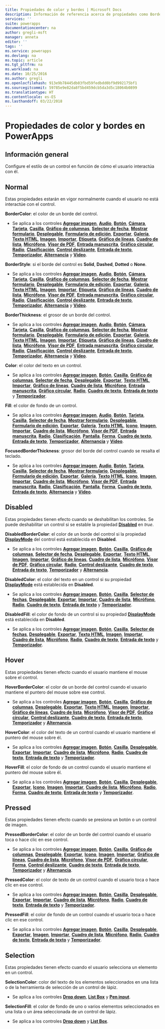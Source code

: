 ```yaml
---
title: Propiedades de color y bordes | Microsoft Docs
description: Información de referencia acerca de propiedades como BorderColor, HoverBorderColor y PressedBorderColor
services: ''
suite: powerapps
documentationcenter: na
author: gregli-msft
manager: anneta
editor: ''
tags: ''
ms.service: powerapps
ms.devlang: na
ms.topic: article
ms.tgt_pltfrm: na
ms.workload: na
ms.date: 10/25/2016
ms.author: gregli
ms.openlocfilehash: 913e9b78445db03fbd59fedbdd0bf9d992175bf1
ms.sourcegitcommit: 59785e9e82da8f5bd459dcb5da3d5c18064b0899
ms.translationtype: HT
ms.contentlocale: es-ES
ms.lasthandoff: 03/22/2018
---
```

# <a name="color-and-border-properties-in-powerapps"></a>Propiedades de color y bordes en PowerApps
## <a name="overview"></a>Información general
Configure el estilo de un control en función de cómo el usuario interactúa con él.

## <a name="normal"></a>Normal
Estas propiedades estarán en vigor normalmente cuando el usuario no está interactúe con el control.

**BorderColor**: el color de un borde del control.

* Se aplica a los controles **[Agregar imagen](control-add-picture.md)**, **[Audio](control-audio-video.md)**, **[Botón](control-button.md)**, **[Cámara](control-camera.md)**, **[Tarjeta](control-card.md)**, **[Casilla](control-check-box.md)**, **[Gráfico de columnas](control-column-line-chart.md)**, **[Selector de fecha](control-date-picker.md)**, **[Mostrar formulario](control-form-detail.md)**, **[Desplegable](control-drop-down.md)**, **[Formulario de edición](control-form-detail.md)**, **[Exportar](control-export-import.md)**, **[Galería](control-gallery.md)**, **[Texto HTML](control-html-text.md)**, **[Imagen](control-image.md)**, **[Importar](control-export-import.md)**, **[Etiqueta](control-text-box.md)**, **[Gráfico de líneas](control-column-line-chart.md)**, **[Cuadro de lista](control-list-box.md)**, **[Micrófono](control-microphone.md)**, **[Visor de PDF](control-pdf-viewer.md)**, **[Entrada manuscrita](control-pen-input.md)**, **[Gráfico circular](control-pie-chart.md)**, **[Radio](control-radio.md)**, **[Clasificación](control-rating.md)**, **[Control deslizante](control-slider.md)**, **[Entrada de texto](control-text-input.md)**, **[Temporizador](control-timer.md)**, **[Alternancia](control-toggle.md)** y **[Video](control-audio-video.md)**.

**BorderStyle**: si el borde del control es **Solid**, **Dashed**, **Dotted** o **None**.

* Se aplica a los controles **[Agregar imagen](control-add-picture.md)**, **[Audio](control-audio-video.md)**, **[Botón](control-button.md)**, **[Cámara](control-camera.md)**, **[Tarjeta](control-card.md)**, **[Casilla](control-check-box.md)**, **[Gráfico de columnas](control-column-line-chart.md)**, **[Selector de fecha](control-date-picker.md)**, **[Mostrar formulario](control-form-detail.md)**, **[Desplegable](control-drop-down.md)**, **[Formulario de edición](control-form-detail.md)**, **[Exportar](control-export-import.md)**, **[Galería](control-gallery.md)**, **[Texto HTML](control-html-text.md)**, **[Imagen](control-image.md)**, **[Importar](control-export-import.md)**, **[Etiqueta](control-text-box.md)**, **[Gráfico de líneas](control-column-line-chart.md)**, **[Cuadro de lista](control-list-box.md)**, **[Micrófono](control-microphone.md)**, **[Visor de PDF](control-pdf-viewer.md)**, **[Entrada manuscrita](control-pen-input.md)**, **[Gráfico circular](control-pie-chart.md)**, **[Radio](control-radio.md)**, **[Clasificación](control-rating.md)**, **[Control deslizante](control-slider.md)**, **[Entrada de texto](control-text-input.md)**, **[Temporizador](control-timer.md)**, **[Alternancia](control-toggle.md)** y **[Video](control-audio-video.md)**.

**BorderThickness**: el grosor de un borde del control.

* Se aplica a los controles **[Agregar imagen](control-add-picture.md)**, **[Audio](control-audio-video.md)**, **[Botón](control-button.md)**, **[Cámara](control-camera.md)**, **[Tarjeta](control-card.md)**, **[Casilla](control-check-box.md)**, **[Gráfico de columnas](control-column-line-chart.md)**, **[Selector de fecha](control-date-picker.md)**, **[Mostrar formulario](control-form-detail.md)**, **[Desplegable](control-drop-down.md)**, **[Formulario de edición](control-form-detail.md)**, **[Exportar](control-export-import.md)**, **[Galería](control-gallery.md)**, **[Texto HTML](control-html-text.md)**, **[Imagen](control-image.md)**, **[Importar](control-export-import.md)**, **[Etiqueta](control-text-box.md)**, **[Gráfico de líneas](control-column-line-chart.md)**, **[Cuadro de lista](control-list-box.md)**, **[Micrófono](control-microphone.md)**, **[Visor de PDF](control-pdf-viewer.md)**, **[Entrada manuscrita](control-pen-input.md)**, **[Gráfico circular](control-pie-chart.md)**, **[Radio](control-radio.md)**, **[Clasificación](control-rating.md)**, **[Control deslizante](control-slider.md)**, **[Entrada de texto](control-text-input.md)**, **[Temporizador](control-timer.md)**, **[Alternancia](control-toggle.md)** y **[Video](control-audio-video.md)**.

**Color**: el color del texto en un control.

* Se aplica a los controles **[Agregar imagen](control-add-picture.md)**, **[Botón](control-button.md)**, **[Casilla](control-check-box.md)**, **[Gráfico de columnas](control-column-line-chart.md)**, **[Selector de fecha](control-date-picker.md)**, **[Desplegable](control-drop-down.md)**, **[Exportar](control-export-import.md)**, **[Texto HTML](control-html-text.md)**, **[Importar](control-export-import.md)**, **[Gráfico de líneas](control-text-box.md)**, **[Cuadro de lista](control-column-line-chart.md)**, **[Micrófono](control-list-box.md)**, **[Entrada manuscrita](control-microphone.md)**, **[Gráfico circular](control-pen-input.md)**, **[Radio](control-pie-chart.md)**, **[Cuadro de texto](control-radio.md)**, **[Entrada de texto](control-text-input.md)** y **[Temporizador](control-timer.md)**.

**Fill**: el color de fondo de un control.

* Se aplica a los controles **[Agregar imagen](control-add-picture.md)**, **[Audio](control-audio-video.md)**, **[Botón](control-button.md)**, **[Tarjeta](control-card.md)**, **[Casilla](control-check-box.md)**, **[Selector de fecha](control-date-picker.md)**, **[Mostrar formulario](control-form-detail.md)**, **[Desplegable](control-drop-down.md)**, **[Formulario de edición](control-form-detail.md)**, **[Exportar](control-export-import.md)**, **[Galería](control-gallery.md)**, **[Texto HTML](control-html-text.md)**, **[Icono](control-shapes-icons.md)**, **[Imagen](control-image.md)**, **[Importar](control-export-import.md)**, **[Cuadro de lista](control-text-box.md)**, **[Micrófono](control-list-box.md)**, **[Visor de PDF](control-microphone.md)**, **[Entrada manuscrita](control-pdf-viewer.md)**, **[Radio](control-pen-input.md)**, **[Clasificación](control-radio.md)**, **[Pantalla](control-rating.md)**, **[Forma](control-screen.md)**, **[Cuadro de texto](control-shapes-icons.md)**, **[Entrada de texto](control-text-input.md)**, **[Temporizador](control-timer.md)**, **[Alternancia](control-toggle.md)** y **[Vídeo](control-audio-video.md)**.

**FocusedBorderThickness**: grosor del borde del control cuando se resalta el teclado.

* Se aplica a los controles **[Agregar imagen](control-add-picture.md)**, **[Audio](control-audio-video.md)**, **[Botón](control-button.md)**, **[Tarjeta](control-card.md)**, **[Casilla](control-check-box.md)**, **[Selector de fecha](control-date-picker.md)**, **[Mostrar formulario](control-form-detail.md)**, **[Desplegable](control-drop-down.md)**, **[Formulario de edición](control-form-detail.md)**, **[Exportar](control-export-import.md)**, **[Galería](control-gallery.md)**, **[Texto HTML](control-html-text.md)**, **[Icono](control-shapes-icons.md)**, **[Imagen](control-image.md)**, **[Importar](control-export-import.md)**, **[Cuadro de lista](control-text-box.md)**, **[Micrófono](control-list-box.md)**, **[Visor de PDF](control-microphone.md)**, **[Entrada manuscrita](control-pdf-viewer.md)**, **[Radio](control-pen-input.md)**, **[Clasificación](control-radio.md)**, **[Pantalla](control-rating.md)**, **[Forma](control-screen.md)**, **[Cuadro de texto](control-shapes-icons.md)**, **[Entrada de texto](control-text-input.md)**, **[Alternancia](control-toggle.md)** y **[Vídeo](control-audio-video.md)**.

## <a name="disabled"></a>Disabled
Estas propiedades tienen efecto cuando se deshabilitan los controles.  Se puede deshabilitar un control si se estable la propiedad **[Disabled](properties-core.md)** en *true*.

**DisabledBorderColor**: el color de un borde del control si la propiedad **[DisplayMode](properties-core.md)** del control está establecida en **Disabled**.

* Se aplica a los controles **[Agregar imagen](control-add-picture.md)**, **[Botón](control-button.md)**, **[Casilla](control-check-box.md)**, **[Gráfico de columnas](control-column-line-chart.md)**, **[Selector de fecha](control-date-picker.md)**, **[Desplegable](control-drop-down.md)**, **[Exportar](control-export-import.md)**, **[Texto HTML](control-html-text.md)**, **[Imagen](control-image.md)**, **[Importar](control-export-import.md)**, **[Gráfico de líneas](control-text-box.md)**, **[Cuadro de lista](control-column-line-chart.md)**, **[Micrófono](control-list-box.md)**, **[Visor de PDF](control-microphone.md)**, **[Gráfico circular](control-pdf-viewer.md)**, **[Radio](control-pie-chart.md)**, **[Control deslizante](control-radio.md)**, **[Cuadro de texto](control-slider.md)**, **[Entrada de texto](control-text-input.md)**, **[Temporizador](control-timer.md)** y **[Alternancia](control-toggle.md)**.

**DisabledColor**: el color del texto en un control si su propiedad **[DisplayMode](properties-core.md)** está establecida en **Disabled**.

* Se aplica a los controles **[Agregar imagen](control-add-picture.md)**, **[Botón](control-button.md)**, **[Casilla](control-check-box.md)**, **[Selector de fechas](control-date-picker.md)**, **[Desplegable](control-drop-down.md)**, **[Exportar](control-export-import.md)**, **[Importar](control-export-import.md)**, **[Cuadro de lista](control-text-box.md)**, **[Micrófono](control-list-box.md)**, **[Radio](control-microphone.md)**, **[Cuadro de texto](control-radio.md)**, **[Entrada de texto](control-text-input.md)** y **[Temporizador](control-timer.md)**.

**DisabledFill**: el color de fondo de un control si su propiedad **[DisplayMode](properties-core.md)** está establecida en **Disabled**.

* Se aplica a los controles **[Agregar imagen](control-add-picture.md)**, **[Botón](control-button.md)**, **[Casilla](control-check-box.md)**, **[Selector de fechas](control-date-picker.md)**, **[Desplegable](control-drop-down.md)**, **[Exportar](control-export-import.md)**, **[Texto HTML](control-html-text.md)**, **[Imagen](control-image.md)**, **[Importar](control-export-import.md)**, **[Cuadro de lista](control-text-box.md)**, **[Micrófono](control-list-box.md)**, **[Radio](control-microphone.md)**, **[Cuadro de texto](control-radio.md)**, **[Entrada de texto](control-text-input.md)** y **[Temporizador](control-timer.md)**.

## <a name="hover"></a>Hover
Estas propiedades tienen efecto cuando el usuario mantiene el mouse sobre el control.

**HoverBorderColor**: el color de un borde del control cuando el usuario mantiene el puntero del mouse sobre ese control.

* Se aplica a los controles **[Agregar imagen](control-add-picture.md)**, **[Botón](control-button.md)**, **[Casilla](control-check-box.md)**, **[Gráfico de columnas](control-column-line-chart.md)**, **[Desplegable](control-drop-down.md)**, **[Exportar](control-export-import.md)**, **[Texto HTML](control-html-text.md)**, **[Imagen](control-image.md)**, **[Importar](control-export-import.md)**, **[Gráfico de líneas](control-text-box.md)**, **[Cuadro de lista](control-column-line-chart.md)**, **[Micrófono](control-list-box.md)**, **[Visor de PDF](control-microphone.md)**, **[Gráfico circular](control-pdf-viewer.md)**, **[Control deslizante](control-pie-chart.md)**, **[Cuadro de texto](control-slider.md)**, **[Entrada de texto](control-text-input.md)**, **[Temporizador](control-timer.md)** y **[Alternancia](control-toggle.md)**.

**HoverColor**: el color del texto de un control cuando el usuario mantiene el puntero del mouse sobre él.

* Se aplica a los controles **[Agregar imagen](control-add-picture.md)**, **[Botón](control-button.md)**, **[Casilla](control-check-box.md)**, **[Desplegable](control-drop-down.md)**, **[Exportar](control-export-import.md)**, **[Importar](control-export-import.md)**, **[Cuadro de lista](control-text-box.md)**, **[Micrófono](control-list-box.md)**, **[Radio](control-microphone.md)**, **[Cuadro de texto](control-radio.md)**, **[Entrada de texto](control-text-input.md)** y **[Temporizador](control-timer.md)**.

**HoverFill**: el color de fondo de un control cuando el usuario mantiene el puntero del mouse sobre él.

* Se aplica a los controles **[Agregar imagen](control-add-picture.md)**, **[Botón](control-button.md)**, **[Casilla](control-check-box.md)**, **[Desplegable](control-drop-down.md)**, **[Exportar](control-export-import.md)**, **[Icono](control-shapes-icons.md)**, **[Imagen](control-image.md)**, **[Importar](control-export-import.md)**, **[Cuadro de lista](control-text-box.md)**, **[Micrófono](control-list-box.md)**, **[Radio](control-microphone.md)**, **[Forma](control-radio.md)**, **[Cuadro de texto](control-shapes-icons.md)**, **[Entrada de texto](control-text-input.md)** y **[Temporizador](control-timer.md)**.

## <a name="pressed"></a>Pressed
Estas propiedades tienen efecto cuando se presiona un botón o un control de imagen.

**PressedBorderColor**: el color de un borde del control cuando el usuario toca o hace clic en ese control.

* Se aplica a los controles **[Agregar imagen](control-add-picture.md)**, **[Botón](control-button.md)**, **[Casilla](control-check-box.md)**, **[Gráfico de columnas](control-column-line-chart.md)**, **[Desplegable](control-drop-down.md)**, **[Exportar](control-export-import.md)**, **[Icono](control-shapes-icons.md)**, **[Imagen](control-image.md)**, **[Importar](control-export-import.md)**, **[Gráfico de líneas](control-text-box.md)**, **[Cuadro de lista](control-column-line-chart.md)**, **[Micrófono](control-list-box.md)**, **[Visor de PDF](control-microphone.md)**, **[Gráfico circular](control-pdf-viewer.md)**, **[Forma](control-pie-chart.md)**, **[Control deslizante](control-shapes-icons.md)**, **[Cuadro de texto](control-slider.md)**, **[Entrada de texto](control-text-input.md)**, **[Temporizador](control-timer.md)** y **[Alternancia](control-toggle.md)**.

**PressedColor**: el color de texto de un control cuando el usuario toca o hace clic en ese control.

* Se aplica a los controles **[Agregar imagen](control-add-picture.md)**, **[Botón](control-button.md)**, **[Casilla](control-check-box.md)**, **[Desplegable](control-drop-down.md)**, **[Exportar](control-export-import.md)**, **[Importar](control-export-import.md)**, **[Cuadro de lista](control-text-box.md)**, **[Micrófono](control-list-box.md)**, **[Radio](control-microphone.md)**, **[Cuadro de texto](control-radio.md)**, **[Entrada de texto](control-text-input.md)** y **[Temporizador](control-timer.md)**.

**PressedFill**: el color de fondo de un control cuando el usuario toca o hace clic en ese control.

* Se aplica a los controles **[Agregar imagen](control-add-picture.md)**, **[Botón](control-button.md)**, **[Casilla](control-check-box.md)**, **[Desplegable](control-drop-down.md)**, **[Exportar](control-export-import.md)**, **[Imagen](control-image.md)**, **[Importar](control-export-import.md)**, **[Cuadro de lista](control-text-box.md)**, **[Micrófono](control-list-box.md)**, **[Radio](control-microphone.md)**, **[Cuadro de texto](control-radio.md)**, **[Entrada de texto](control-text-input.md)** y **[Temporizador](control-timer.md)**.

## <a name="selection"></a>Selection
Estas propiedades tienen efecto cuando el usuario selecciona un elemento en un control.

**SelectionColor**: color del texto de los elementos seleccionados en una lista o de la herramienta de selección de un control de lápiz.

* Se aplica a los controles **[Drop down](control-drop-down.md)**, **[List Box](control-list-box.md)** y **[Pen input](control-pen-input.md)**.

**SelectionFill**: el color de fondo de uno o varios elementos seleccionados en una lista o un área seleccionada de un control de lápiz.

* Se aplica a los controles **[Drop down](control-drop-down.md)** y **[List Box](control-list-box.md)**.

